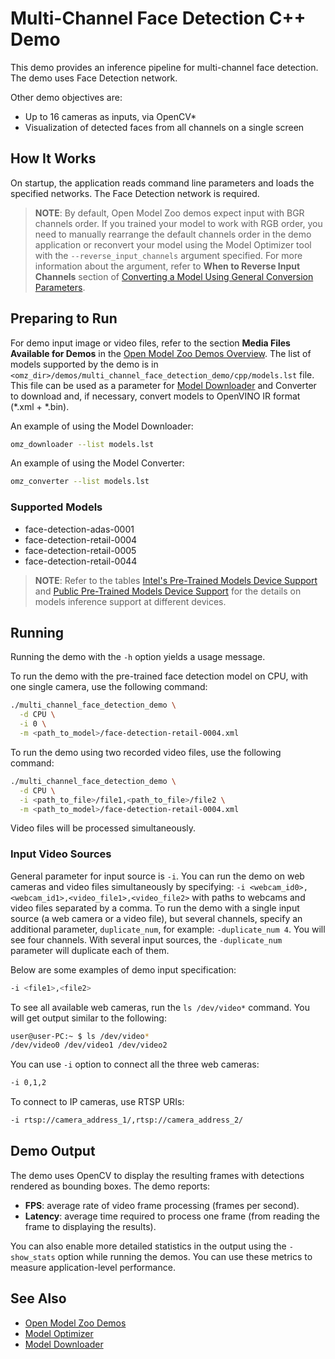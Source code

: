 # Multi-Channel Face Detection C++ Demo

This demo provides an inference pipeline for multi-channel face detection. The demo uses Face Detection network.

Other demo objectives are:

* Up to 16 cameras as inputs, via OpenCV*
* Visualization of detected faces from all channels on a single screen

## How It Works

On startup, the application reads command line parameters and loads the specified networks. The Face Detection network is required.

> **NOTE**: By default, Open Model Zoo demos expect input with BGR channels order. If you trained your model to work with RGB order, you need to manually rearrange the default channels order in the demo application or reconvert your model using the Model Optimizer tool with the `--reverse_input_channels` argument specified. For more information about the argument, refer to **When to Reverse Input Channels** section of [Converting a Model Using General Conversion Parameters](https://docs.openvino.ai/latest/openvino_docs_MO_DG_prepare_model_convert_model_Converting_Model.html#general-conversion-parameters).

## Preparing to Run

For demo input image or video files, refer to the section **Media Files Available for Demos** in the [Open Model Zoo Demos Overview](../../README.md).
The list of models supported by the demo is in `<omz_dir>/demos/multi_channel_face_detection_demo/cpp/models.lst` file.
This file can be used as a parameter for [Model Downloader](../../../tools/model_tools/README.md) and Converter to download and, if necessary, convert models to OpenVINO IR format (\*.xml + \*.bin).

An example of using the Model Downloader:

```sh
omz_downloader --list models.lst
```

An example of using the Model Converter:

```sh
omz_converter --list models.lst
```

### Supported Models

* face-detection-adas-0001
* face-detection-retail-0004
* face-detection-retail-0005
* face-detection-retail-0044

> **NOTE**: Refer to the tables [Intel's Pre-Trained Models Device Support](../../../models/intel/device_support.md) and [Public Pre-Trained Models Device Support](../../../models/public/device_support.md) for the details on models inference support at different devices.

## Running

Running the demo with the `-h` option yields a usage message.

To run the demo with the pre-trained face detection model on CPU, with one single camera, use the following command:

```sh
./multi_channel_face_detection_demo \
  -d CPU \
  -i 0 \
  -m <path_to_model>/face-detection-retail-0004.xml
```

To run the demo using two recorded video files, use the following command:

```sh
./multi_channel_face_detection_demo \
  -d CPU \
  -i <path_to_file>/file1,<path_to_file>/file2 \
  -m <path_to_model>/face-detection-retail-0004.xml
```

Video files will be processed simultaneously.

### Input Video Sources

General parameter for input source is `-i`. You can run the demo on web cameras and video files simultaneously by specifying: `-i <webcam_id0>,<webcam_id1>,<video_file1>,<video_file2>` with paths to webcams and video files separated by a comma. To run the demo with a single input source (a web camera or a video file), but several channels, specify an additional parameter, `duplicate_num`, for example: `-duplicate_num 4`. You will see four channels. With several input sources, the `-duplicate_num` parameter will duplicate each of them.

Below are some examples of demo input specification:

```sh
-i <file1>,<file2>
```

To see all available web cameras, run the `ls /dev/video*` command. You will get output similar to the following:

```sh
user@user-PC:~ $ ls /dev/video*
/dev/video0 /dev/video1 /dev/video2
```

You can use `-i` option to connect all the three web cameras:

```sh
-i 0,1,2
```

To connect to IP cameras, use RTSP URIs:

```sh
-i rtsp://camera_address_1/,rtsp://camera_address_2/
```

## Demo Output

The demo uses OpenCV to display the resulting frames with detections rendered as bounding boxes. The demo reports:

* **FPS**: average rate of video frame processing (frames per second).
* **Latency**: average time required to process one frame (from reading the frame to displaying the results).

You can also enable more detailed statistics in the output using the `-show_stats` option while running the demos.
You can use these metrics to measure application-level performance.

## See Also

* [Open Model Zoo Demos](../../README.md)
* [Model Optimizer](https://docs.openvino.ai/latest/_docs_MO_DG_Deep_Learning_Model_Optimizer_DevGuide.html)
* [Model Downloader](../../../tools/model_tools/README.md)
